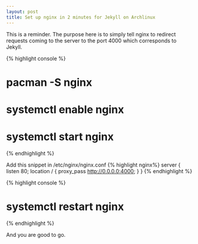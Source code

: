 ```yaml
---
layout: post
title: Set up nginx in 2 minutes for Jekyll on Archlinux 
---
```


This is a reminder. The purpose here is to simply tell nginx to redirect requests coming to the server to the port 4000 which corresponds to Jekyll.

{% highlight console %}
# pacman -S nginx
# systemctl enable nginx
# systemctl start nginx
{% endhighlight %}

Add this snippet in /etc/nginx/nginx.conf
{% highlight nginx%}
server {
        listen       80;
        location / {
            proxy_pass http://0.0.0.0:4000;
        }
}
{% endhighlight %}

{% highlight console %}
# systemctl restart nginx 
{% endhighlight %}

And you are good to go.
